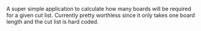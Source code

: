 A super simple application to calculate how many boards will be required for a given cut list.
Currently pretty worthless since it only takes one board length and the cut list is hard coded.